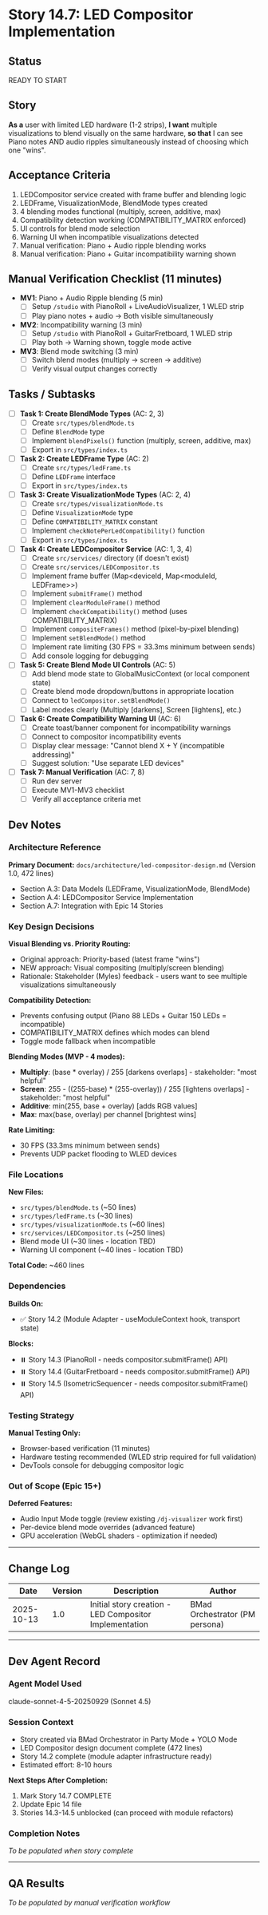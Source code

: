 # Story 14.7: LED Compositor Implementation

## Status
READY TO START

## Story
**As a** user with limited LED hardware (1-2 strips),
**I want** multiple visualizations to blend visually on the same hardware,
**so that** I can see Piano notes AND audio ripples simultaneously instead of choosing which one "wins".

## Acceptance Criteria
1. LEDCompositor service created with frame buffer and blending logic
2. LEDFrame, VisualizationMode, BlendMode types created
3. 4 blending modes functional (multiply, screen, additive, max)
4. Compatibility detection working (COMPATIBILITY_MATRIX enforced)
5. UI controls for blend mode selection
6. Warning UI when incompatible visualizations detected
7. Manual verification: Piano + Audio ripple blending works
8. Manual verification: Piano + Guitar incompatibility warning shown

## Manual Verification Checklist (11 minutes)
- **MV1**: Piano + Audio Ripple blending (5 min)
  - [ ] Setup `/studio` with PianoRoll + LiveAudioVisualizer, 1 WLED strip
  - [ ] Play piano notes + audio → Both visible simultaneously
- **MV2**: Incompatibility warning (3 min)
  - [ ] Setup `/studio` with PianoRoll + GuitarFretboard, 1 WLED strip
  - [ ] Play both → Warning shown, toggle mode active
- **MV3**: Blend mode switching (3 min)
  - [ ] Switch blend modes (multiply → screen → additive)
  - [ ] Verify visual output changes correctly

## Tasks / Subtasks

- [ ] **Task 1: Create BlendMode Types** (AC: 2, 3)
  - [ ] Create `src/types/blendMode.ts`
  - [ ] Define `BlendMode` type
  - [ ] Implement `blendPixels()` function (multiply, screen, additive, max)
  - [ ] Export in `src/types/index.ts`

- [ ] **Task 2: Create LEDFrame Type** (AC: 2)
  - [ ] Create `src/types/ledFrame.ts`
  - [ ] Define `LEDFrame` interface
  - [ ] Export in `src/types/index.ts`

- [ ] **Task 3: Create VisualizationMode Types** (AC: 2, 4)
  - [ ] Create `src/types/visualizationMode.ts`
  - [ ] Define `VisualizationMode` type
  - [ ] Define `COMPATIBILITY_MATRIX` constant
  - [ ] Implement `checkNotePerLedCompatibility()` function
  - [ ] Export in `src/types/index.ts`

- [ ] **Task 4: Create LEDCompositor Service** (AC: 1, 3, 4)
  - [ ] Create `src/services/` directory (if doesn't exist)
  - [ ] Create `src/services/LEDCompositor.ts`
  - [ ] Implement frame buffer (Map<deviceId, Map<moduleId, LEDFrame>>)
  - [ ] Implement `submitFrame()` method
  - [ ] Implement `clearModuleFrame()` method
  - [ ] Implement `checkCompatibility()` method (uses COMPATIBILITY_MATRIX)
  - [ ] Implement `compositeFrames()` method (pixel-by-pixel blending)
  - [ ] Implement `setBlendMode()` method
  - [ ] Implement rate limiting (30 FPS = 33.3ms minimum between sends)
  - [ ] Add console logging for debugging

- [ ] **Task 5: Create Blend Mode UI Controls** (AC: 5)
  - [ ] Add blend mode state to GlobalMusicContext (or local component state)
  - [ ] Create blend mode dropdown/buttons in appropriate location
  - [ ] Connect to `ledCompositor.setBlendMode()`
  - [ ] Label modes clearly (Multiply [darkens], Screen [lightens], etc.)

- [ ] **Task 6: Create Compatibility Warning UI** (AC: 6)
  - [ ] Create toast/banner component for incompatibility warnings
  - [ ] Connect to compositor incompatibility events
  - [ ] Display clear message: "Cannot blend X + Y (incompatible addressing)"
  - [ ] Suggest solution: "Use separate LED devices"

- [ ] **Task 7: Manual Verification** (AC: 7, 8)
  - [ ] Run dev server
  - [ ] Execute MV1-MV3 checklist
  - [ ] Verify all acceptance criteria met

## Dev Notes

### Architecture Reference
**Primary Document:** `docs/architecture/led-compositor-design.md` (Version 1.0, 472 lines)
- Section A.3: Data Models (LEDFrame, VisualizationMode, BlendMode)
- Section A.4: LEDCompositor Service Implementation
- Section A.7: Integration with Epic 14 Stories

### Key Design Decisions

**Visual Blending vs. Priority Routing:**
- Original approach: Priority-based (latest frame "wins")
- NEW approach: Visual compositing (multiply/screen blending)
- Rationale: Stakeholder (Myles) feedback - users want to see multiple visualizations simultaneously

**Compatibility Detection:**
- Prevents confusing output (Piano 88 LEDs + Guitar 150 LEDs = incompatible)
- COMPATIBILITY_MATRIX defines which modes can blend
- Toggle mode fallback when incompatible

**Blending Modes (MVP - 4 modes):**
- **Multiply**: (base * overlay) / 255 [darkens overlaps] - stakeholder: "most helpful"
- **Screen**: 255 - ((255-base) * (255-overlay)) / 255 [lightens overlaps] - stakeholder: "most helpful"
- **Additive**: min(255, base + overlay) [adds RGB values]
- **Max**: max(base, overlay) per channel [brightest wins]

**Rate Limiting:**
- 30 FPS (33.3ms minimum between sends)
- Prevents UDP packet flooding to WLED devices

### File Locations

**New Files:**
- `src/types/blendMode.ts` (~50 lines)
- `src/types/ledFrame.ts` (~30 lines)
- `src/types/visualizationMode.ts` (~60 lines)
- `src/services/LEDCompositor.ts` (~250 lines)
- Blend mode UI (~30 lines - location TBD)
- Warning UI component (~40 lines - location TBD)

**Total Code:** ~460 lines

### Dependencies

**Builds On:**
- ✅ Story 14.2 (Module Adapter - useModuleContext hook, transport state)

**Blocks:**
- ⏸️ Story 14.3 (PianoRoll - needs compositor.submitFrame() API)
- ⏸️ Story 14.4 (GuitarFretboard - needs compositor.submitFrame() API)
- ⏸️ Story 14.5 (IsometricSequencer - needs compositor.submitFrame() API)

### Testing Strategy

**Manual Testing Only:**
- Browser-based verification (11 minutes)
- Hardware testing recommended (WLED strip required for full validation)
- DevTools console for debugging compositor logic

### Out of Scope (Epic 15+)

**Deferred Features:**
- Audio Input Mode toggle (review existing `/dj-visualizer` work first)
- Per-device blend mode overrides (advanced feature)
- GPU acceleration (WebGL shaders - optimization if needed)

---

## Change Log

| Date | Version | Description | Author |
|------|---------|-------------|--------|
| 2025-10-13 | 1.0 | Initial story creation - LED Compositor Implementation | BMad Orchestrator (PM persona) |

---

## Dev Agent Record

### Agent Model Used
claude-sonnet-4-5-20250929 (Sonnet 4.5)

### Session Context
- Story created via BMad Orchestrator in Party Mode + YOLO Mode
- LED Compositor design document complete (472 lines)
- Story 14.2 complete (module adapter infrastructure ready)
- Estimated effort: 8-10 hours

**Next Steps After Completion:**
1. Mark Story 14.7 COMPLETE
2. Update Epic 14 file
3. Stories 14.3-14.5 unblocked (can proceed with module refactors)

### Completion Notes
_To be populated when story complete_

---

## QA Results
_To be populated by manual verification workflow_
